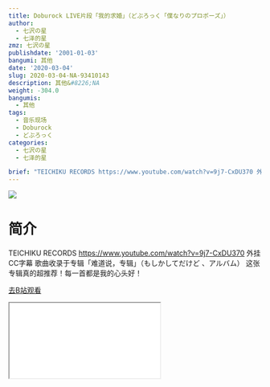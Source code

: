 ```yaml
---
title: Doburock LIVE片段「我的求婚」（どぶろっく「僕なりのプロポーズ」）
author:
  - 七沢の星
  - 七泽的星
zmz: 七沢の星
publishdate: '2001-01-03'
bangumi: 其他
date: '2020-03-04'
slug: 2020-03-04-NA-93410143
description: 其他&#8226;NA
weight: -304.0
bangumis:
  - 其他
tags:
  - 音乐现场
  - Doburock
  - どぶろっく
categories:
  - 七沢の星
  - 七泽的星

brief: "TEICHIKU RECORDS https://www.youtube.com/watch?v=9j7-CxDU370 外挂CC字幕 歌曲收录于专辑「难道说，专辑」（もしかしてだけど 、アルバム） 这张专辑真的超推荐！每一首都是我的心头好！"
---
```

![](https://raw.githubusercontent.com/tcgriffith/owaraisite/master/static/tmpimg/9a78d57fca8b6e2eefebb93b30cda04c775988cd.jpg.480.jpg)
# 简介  
TEICHIKU RECORDS https://www.youtube.com/watch?v=9j7-CxDU370
外挂CC字幕
歌曲收录于专辑「难道说，专辑」（もしかしてだけど 、アルバム）
这张专辑真的超推荐！每一首都是我的心头好！  

[去B站观看](https://www.bilibili.com/video/av93410143/)
<div class ="resp-container"><iframe class="testiframe" src="//player.bilibili.com/player.html?aid=93410143"", scrolling="no", allowfullscreen="true" > </iframe></div> 
